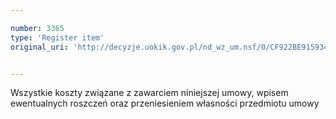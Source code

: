 ```yaml
---

number: 3365
type: 'Register item'
original_uri: 'http://decyzje.uokik.gov.pl/nd_wz_um.nsf/0/CF922BE915934651C1257A330032E22D?OpenDocument'


---
```


Wszystkie koszty związane z zawarciem niniejszej umowy, wpisem ewentualnych roszczeń oraz przeniesieniem własności przedmiotu umowy
